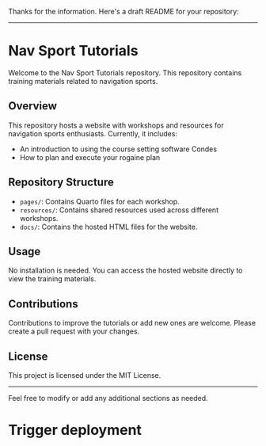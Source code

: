 Thanks for the information. Here's a draft README for your repository:

---

# Nav Sport Tutorials

Welcome to the Nav Sport Tutorials repository. This repository contains training materials related to navigation sports.

## Overview

This repository hosts a website with workshops and resources for navigation sports enthusiasts. Currently, it includes:
- An introduction to using the course setting software Condes
- How to plan and execute your rogaine plan

## Repository Structure

- `pages/`: Contains Quarto files for each workshop.
- `resources/`: Contains shared resources used across different workshops.
- `docs/`: Contains the hosted HTML files for the website.

## Usage

No installation is needed. You can access the hosted website directly to view the training materials.

## Contributions

Contributions to improve the tutorials or add new ones are welcome. Please create a pull request with your changes.

## License

This project is licensed under the MIT License.

---

Feel free to modify or add any additional sections as needed.
# Trigger deployment
